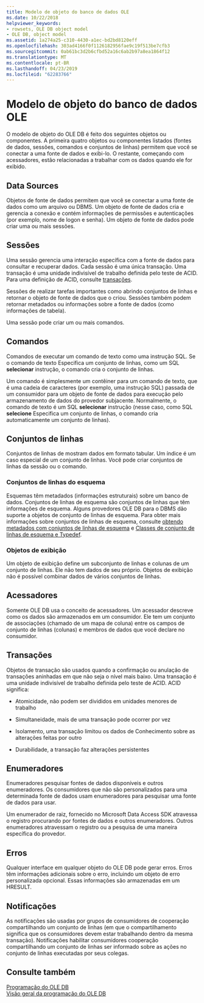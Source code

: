 ```yaml
---
title: Modelo de objeto do banco de dados OLE
ms.date: 10/22/2018
helpviewer_keywords:
- rowsets, OLE DB object model
- OLE DB, object model
ms.assetid: 1a274a25-c310-4430-a1ec-bd2bd8120eff
ms.openlocfilehash: 303ad4166f0f1126182956fae9c19f513be7cfb3
ms.sourcegitcommit: 0ab61bc3d2b6cfbd52a16c6ab2b97a8ea1864f12
ms.translationtype: MT
ms.contentlocale: pt-BR
ms.lasthandoff: 04/23/2019
ms.locfileid: "62283766"
---
```

# <a name="ole-db-object-model"></a>Modelo de objeto do banco de dados OLE

O modelo de objeto do OLE DB é feito dos seguintes objetos ou componentes. A primeira quatro objetos ou componentes listados (fontes de dados, sessões, comandos e conjuntos de linhas) permitem que você se conectar a uma fonte de dados e exibi-lo. O restante, começando com acessadores, estão relacionadas a trabalhar com os dados quando ele for exibido.

## <a name="data-sources"></a>Data Sources

Objetos de fonte de dados permitem que você se conectar a uma fonte de dados como um arquivo ou DBMS. Um objeto de fonte de dados cria e gerencia a conexão e contém informações de permissões e autenticações (por exemplo, nome de logon e senha). Um objeto de fonte de dados pode criar uma ou mais sessões.

## <a name="sessions"></a>Sessões

Uma sessão gerencia uma interação específica com a fonte de dados para consultar e recuperar dados. Cada sessão é uma única transação. Uma transação é uma unidade indivisível de trabalho definida pelo teste de ACID. Para uma definição de ACID, consulte [transações](#vcconoledbcomponents_transactions).

Sessões de realizar tarefas importantes como abrindo conjuntos de linhas e retornar o objeto de fonte de dados que o criou. Sessões também podem retornar metadados ou informações sobre a fonte de dados (como informações de tabela).

Uma sessão pode criar um ou mais comandos.

## <a name="commands"></a>Comandos

Comandos de executar um comando de texto como uma instrução SQL. Se o comando de texto Especifica um conjunto de linhas, como um SQL **selecionar** instrução, o comando cria o conjunto de linhas.

Um comando é simplesmente um contêiner para um comando de texto, que é uma cadeia de caracteres (por exemplo, uma instrução SQL) passada de um consumidor para um objeto de fonte de dados para execução pelo armazenamento de dados do provedor subjacente. Normalmente, o comando de texto é um SQL **selecionar** instrução (nesse caso, como SQL **selecione** Especifica um conjunto de linhas, o comando cria automaticamente um conjunto de linhas).

## <a name="rowsets"></a>Conjuntos de linhas

Conjuntos de linhas de mostram dados em formato tabular. Um índice é um caso especial de um conjunto de linhas. Você pode criar conjuntos de linhas da sessão ou o comando.

### <a name="schema-rowsets"></a>Conjuntos de linhas do esquema

Esquemas têm metadados (informações estruturais) sobre um banco de dados. Conjuntos de linhas de esquema são conjuntos de linhas que têm informações de esquema. Alguns provedores OLE DB para o DBMS dão suporte a objetos de conjunto de linhas de esquema. Para obter mais informações sobre conjuntos de linhas de esquema, consulte [obtendo metadados com conjuntos de linhas de esquema](../../data/oledb/obtaining-metadata-with-schema-rowsets.md) e [Classes de conjunto de linhas de esquema e Typedef](../../data/oledb/schema-rowset-classes-and-typedef-classes.md).

### <a name="view-objects"></a>Objetos de exibição

Um objeto de exibição define um subconjunto de linhas e colunas de um conjunto de linhas. Ele não tem dados de seu próprio. Objetos de exibição não é possível combinar dados de vários conjuntos de linhas.

## <a name="accessors"></a>Acessadores

Somente OLE DB usa o conceito de acessadores. Um acessador descreve como os dados são armazenados em um consumidor. Ele tem um conjunto de associações (chamado de um mapa de coluna) entre os campos de conjunto de linhas (colunas) e membros de dados que você declare no consumidor.

##  <a name="vcconoledbcomponents_transactions"></a> Transações

Objetos de transação são usados quando a confirmação ou anulação de transações aninhadas em que não seja o nível mais baixo. Uma transação é uma unidade indivisível de trabalho definida pelo teste de ACID. ACID significa:

- Atomicidade, não podem ser divididos em unidades menores de trabalho

- Simultaneidade, mais de uma transação pode ocorrer por vez

- Isolamento, uma transação limitou os dados de Conhecimento sobre as alterações feitas por outro

- Durabilidade, a transação faz alterações persistentes

## <a name="enumerators"></a>Enumeradores

Enumeradores pesquisar fontes de dados disponíveis e outros enumeradores. Os consumidores que não são personalizados para uma determinada fonte de dados usam enumeradores para pesquisar uma fonte de dados para usar.

Um enumerador de raiz, fornecido no Microsoft Data Access SDK atravessa o registro procurando por fontes de dados e outros enumeradores. Outros enumeradores atravessam o registro ou a pesquisa de uma maneira específica do provedor.

## <a name="errors"></a>Erros

Qualquer interface em qualquer objeto do OLE DB pode gerar erros. Erros têm informações adicionais sobre o erro, incluindo um objeto de erro personalizada opcional. Essas informações são armazenadas em um HRESULT.

## <a name="notifications"></a>Notificações

As notificações são usadas por grupos de consumidores de cooperação compartilhando um conjunto de linhas (em que o compartilhamento significa que os consumidores devem estar trabalhando dentro da mesma transação). Notificações habilitar consumidores cooperação compartilhando um conjunto de linhas ser informado sobre as ações no conjunto de linhas executadas por seus colegas.

## <a name="see-also"></a>Consulte também

[Programação do OLE DB](../../data/oledb/ole-db-programming.md)<br/>
[Visão geral da programação do OLE DB](../../data/oledb/ole-db-programming-overview.md)